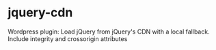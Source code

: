 # jquery-cdn
Wordpress plugin: Load jQuery from jQuery's CDN with a local fallback. Include integrity and crossorigin attributes
